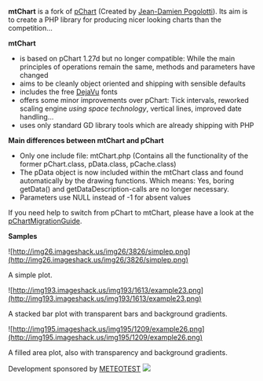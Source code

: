 **mtChart** is a fork of [pChart](http://pchart.sourceforge.net/index.php) (Created by [Jean-Damien Pogolotti](http://sunyday.net/)). Its aim is to create a PHP library for producing nicer looking charts than the competition...

**mtChart**
  * is based on pChart 1.27d but no longer compatible: While the main principles of operations remain the same, methods and parameters have changed
  * aims to be cleanly object oriented and shipping with sensible defaults
  * includes the free [DejaVu](http://dejavu-fonts.org/wiki/index.php?title=Main_Page) fonts
  * offers some minor improvements over pChart: Tick intervals, reworked scaling engine _using space technology_, vertical lines, improved date handling...
  * uses only standard GD library tools which are already shipping with PHP

**Main differences between mtChart and pChart**
  * Only one include file: mtChart.php (Contains all the functionality of the former pChart.class, pData.class, pCache.class)
  * The pData object is now included within the mtChart class and found automatically by the drawing functions. Which means: Yes, boring getData() and getDataDescription-calls are no longer necessary.
  * Parameters use NULL instead of -1 for absent values

If you need help to switch from pChart to mtChart, please have a look at the [pChartMigrationGuide](pChartMigrationGuide.md).

**Samples**

![http://img26.imageshack.us/img26/3826/simplep.png](http://img26.imageshack.us/img26/3826/simplep.png)

A simple plot.

![http://img193.imageshack.us/img193/1613/example23.png](http://img193.imageshack.us/img193/1613/example23.png)

A stacked bar plot with transparent bars and background gradients.

![http://img195.imageshack.us/img195/1209/example26.png](http://img195.imageshack.us/img195/1209/example26.png)

A filled area plot, also with transparency and background gradients.

Development sponsored by [METEOTEST](http://www.meteotest.ch) [![](http://weblib.meteotest.ch/img/meteotest.gif)](http://www.meteotest.ch)